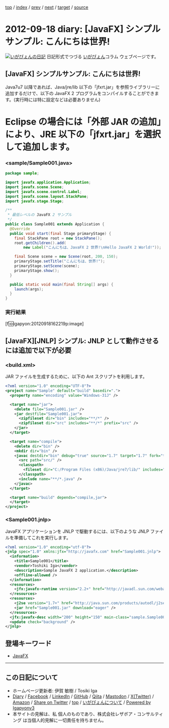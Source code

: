 [top](../index.html) 
 / [index](index.html) 
 / [prev](ig120917.html) 
 / [next](ig120919.html) 
 / [target](https://www.igapyon.jp/igapyon/diary/2012/ig120918.html) 
 / [source](https://github.com/igapyon/diary/blob/master/2012/ig120918.src.md) 

2012-09-18 diary: [JavaFX] シンプルサンプル: こんにちは世界!
=====================================================================================================
[![いがぴょんの日記](https://www.igapyon.jp/igapyon/diary/images/iga202308_64.jpg "いがぴょん")](https://www.igapyon.jp/igapyon/diary/memo/memoigapyon.html) 日記形式でつづる [いがぴょん](https://www.igapyon.jp/igapyon/diary/memo/memoigapyon.html)コラム ウェブページです。

## [JavaFX] シンプルサンプル: こんにちは世界!

Java7u7 以降であれば、Java/jre/lib 以下の「jfxrt.jar」を参照ライブラリーに追加するだけで、以下の JavaFX 2 プログラムをコンパイルすることができます。(実行時には特に設定などは必要ありません)
# Eclipse の場合には「外部 JAR の追加」により、JRE 以下の「jfxrt.jar」を選択して追加します。

### <sample/Sample001.java>


```java
package sample;

import javafx.application.Application;
import javafx.scene.Scene;
import javafx.scene.control.Label;
import javafx.scene.layout.StackPane;
import javafx.stage.Stage;

/**
 * 最低レベルの JavaFX 2 サンプル
 */
public class Sample001 extends Application {
  @Override
  public void start(final Stage primaryStage) {
    final StackPane root = new StackPane();
    root.getChildren().add(
        new Label("こんにちは、JavaFX 2 世界!\nHello JavaFX 2 World!"));

    final Scene scene = new Scene(root, 200, 150);
    primaryStage.setTitle("こんにちは、世界!");
    primaryStage.setScene(scene);
    primaryStage.show();
  }

  public static void main(final String[] args) {
    launch(args);
  }
}
```



### 実行結果

[f:id:igapyon:20120918162219p:image]


## [JavaFX][JNLP] シンプル: JNLP として動作させるには追加で以下が必要


### <build.xml>

JAR ファイルを生成するために、以下の Ant スクリプトを利用します。

```xml
<?xml version="1.0" encoding="UTF-8"?>
<project name="Sample" default="build" basedir=".">
  <property name="encoding" value="Windows-31J" />

  <target name="jar">
    <delete file="Sample001.jar" />
    <jar destfile="Sample001.jar">
      <zipfileset dir="bin" includes="**/*" />
      <zipfileset dir="src" includes="**/*" prefix="src" />
    </jar>
  </target>

  <target name="compile">
    <delete dir="bin" />
    <mkdir dir="bin" />
    <javac destdir="bin" debug="true" source="1.7" target="1.7" fork="true" encoding="${encoding}">
      <src path="src/" />
      <classpath>
        <fileset dir="C:/Program Files (x86)/Java/jre7/lib/" includes="jfxrt.jar" />
      </classpath>
      <include name="**/*.java" />
    </javac>
  </target>

  <target name="build" depends="compile,jar">
  </target>
</project>
```



### <Sample001.jnlp>

JavaFX アプリケーションを JNLP で駆動するには、以下のような JNLP ファイルを準備してこれを実行します。

```xml
<?xml version="1.0" encoding="utf-8"?>
<jnlp spec="1.0" xmlns:jfx="http://javafx.com" href="Sample001.jnlp">
  <information>
    <title>Sample001</title>
    <vendor>Toshiki Iga</vendor>
    <description>Sample JavaFX 2 application.</description>
    <offline-allowed />
  </information>
  <resources>
    <jfx:javafx-runtime version="2.2+" href="http://javadl.sun.com/webapps/download/GetFile/javafx-latest/windows-i586/javafx2.jnlp" />
  </resources>
  <resources>
    <j2se version="1.7+" href="http://java.sun.com/products/autodl/j2se" />
    <jar href="Sample001.jar" download="eager" />
  </resources>
  <jfx:javafx-desc width="200" height="150" main-class="sample.Sample001" name="Sample001" />
  <update check="background" />
</jnlp>
```

## 登場キーワード

* [JavaFX](../keyword/javafx.html)

----------------------------------------------------------------------------------------------------

## この日記について

* ホームページ更新者: 伊賀 敏樹 / Tosiki Iga
* [Diary](https://www.igapyon.jp/igapyon/diary/) / [Facebook](https://www.facebook.com/igapyon) / [LinkedIn](https://www.linkedin.com/in/toshikiiga) / [GitHub](https://github.com/igapyon) / [Qiita](https://qiita.com/igapyon) / [Mastodon](https://social.vivaldi.net/@igapyon) / [X(Twitter)](https://twitter.com/ToshikiIga) / [Amazon](https://www.amazon.co.jp/%E4%BC%8A%E8%B3%80-%E6%95%8F%E6%A8%B9/e/B004LTQWCQ) / 
[Share on Twitter](https://twitter.com/intent/tweet?hashtags=igapyon%2Cdiary%2C%E3%81%84%E3%81%8C%E3%81%B4%E3%82%87%E3%82%93%2CJavaFX&text=%5BJavaFX%5D+%E3%82%B7%E3%83%B3%E3%83%97%E3%83%AB%E3%82%B5%E3%83%B3%E3%83%97%E3%83%AB%3A+%E3%81%93%E3%82%93%E3%81%AB%E3%81%A1%E3%81%AF%E4%B8%96%E7%95%8C%21&url=https%3A%2F%2Fwww.igapyon.jp%2Figapyon%2Fdiary%2F2012%2Fig120918.html) / [top](../index.html) / [いがぴょんについて](https://www.igapyon.jp/igapyon/diary/memo/memoigapyon.html) / [Powered by Igapyonv3](https://github.com/igapyon/igapyonv3)
* 本サイトの見解は、私 個人のものであり、株式会社レザボア・コンサルティング は当個人的見解に一切責任を持ちません。 
